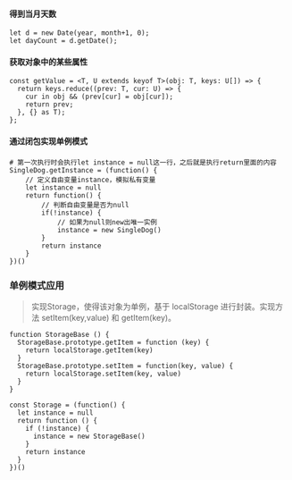 #### 得到当月天数
```
let d = new Date(year, month+1, 0);
let dayCount = d.getDate();
```

#### 获取对象中的某些属性
```
const getValue = <T, U extends keyof T>(obj: T, keys: U[]) => {
  return keys.reduce((prev: T, cur: U) => {
    cur in obj && (prev[cur] = obj[cur]);
    return prev;
  }, {} as T);
};
```

#### 通过闭包实现单例模式
```
# 第一次执行时会执行let instance = null这一行，之后就是执行return里面的内容
SingleDog.getInstance = (function() {
    // 定义自由变量instance，模拟私有变量
    let instance = null
    return function() {
        // 判断自由变量是否为null
        if(!instance) {
            // 如果为null则new出唯一实例
            instance = new SingleDog()
        }
        return instance
    }
})()
```

### 单例模式应用

> 实现Storage，使得该对象为单例，基于 localStorage 进行封装。实现方法 setItem(key,value) 和 getItem(key)。

```
function StorageBase () {
  StorageBase.prototype.getItem = function (key) {
    return localStorage.getItem(key)
  }
  StorageBase.prototype.setItem = function(key, value) {
    return localStorage.setItem(key, value)
  }
}

const Storage = (function() {
  let instance = null
  return function () {
    if (!instance) {
      instance = new StorageBase()
    }
    return instance
  }
})()
```

